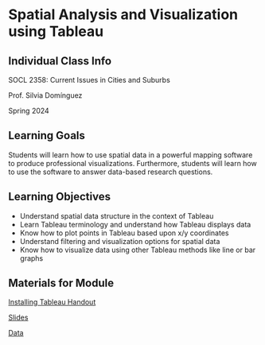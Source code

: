 <h1>Spatial Analysis and Visualization using Tableau</h1>

<h2>Individual Class Info</h2>

SOCL 2358: Current Issues in Cities and Suburbs

Prof. Silvia Domínguez

Spring 2024

<h2>Learning Goals</h2>

Students will learn how to use spatial data in a powerful mapping software to produce professional visualizations. Furthermore, students will learn how to use the software to answer data-based research questions. 

<h2>Learning Objectives</h2>

* Understand spatial data structure in the context of Tableau
* Learn Tableau terminology and understand how Tableau displays data
* Know how to plot points in Tableau based upon x/y coordinates
* Understand filtering and visualization options for spatial data
* Know how to visualize data using other Tableau methods like line or bar graphs

<h2>Materials for Module</h2>

[Installing Tableau Handout](https://github.com/NULabNortheastern/digitalassignmentshowcase/blob/master/data-visualization/sp24-dominguez-socl2358-tableau/handout-installing-tableau.pdf)

[Slides](https://github.com/NULabNortheastern/digitalassignmentshowcase/blob/master/data-visualization/sp24-dominguez-socl2358-tableau/tableau-slides.pdf)

[Data](https://dataverse.harvard.edu/file.xhtml?persistentId=doi:10.7910/DVN/N4BL71/UZQ550&version=3.0)
